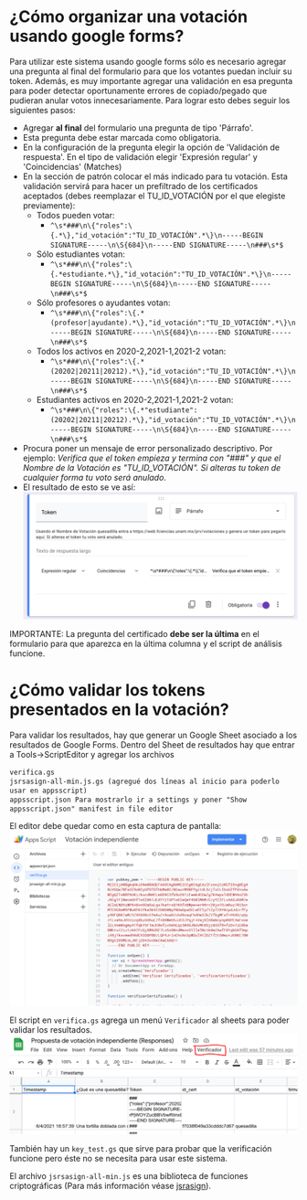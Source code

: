 
# ¿Cómo organizar una votación usando google forms?
Para utilizar este sistema usando google forms sólo es necesario agregar una pregunta al final del formulario para que los votantes puedan incluir su token. Además, es muy importante agregar una validación en esa pregunta para poder detectar oportunamente errores de copiado/pegado que pudieran anular votos innecesariamente. Para lograr esto debes seguir los siguientes pasos:
* Agregar **al final** del formulario una pregunta de tipo 'Párrafo'.
* Esta pregunta debe estar marcada como obligatoria.
* En la configuración de la pregunta elegir la opción de 'Validación de respuesta'. En el tipo de validación elegir 'Expresión regular' y 'Coincidencias' (Matches)
* En la sección de patrón colocar el más indicado para tu votación. Esta validación servirá para hacer un prefiltrado de los certificados aceptados (debes reemplazar el TU_ID_VOTACIÓN por el que elegiste previamente):
  * Todos pueden votar:
    * `^\s*###\n\{"roles":\{.*\},"id_votación":"TU_ID_VOTACIÓN".*\}\n-----BEGIN SIGNATURE-----\n\S{684}\n-----END SIGNATURE-----\n###\s*$`
  * Sólo estudiantes votan:
    * `^\s*###\n\{"roles":\{.*estudiante.*\},"id_votación":"TU_ID_VOTACIÓN".*\}\n-----BEGIN SIGNATURE-----\n\S{684}\n-----END SIGNATURE-----\n###\s*$`
  * Sólo profesores o ayudantes votan:
    * `^\s*###\n\{"roles":\{.*(profesor|ayudante).*\},"id_votación":"TU_ID_VOTACIÓN".*\}\n-----BEGIN SIGNATURE-----\n\S{684}\n-----END SIGNATURE-----\n###\s*$`
  * Todos los activos en 2020-2,2021-1,2021-2 votan:
    * `^\s*###\n\{"roles":\{.*(20202|20211|20212).*\},"id_votación":"TU_ID_VOTACIÓN".*\}\n-----BEGIN SIGNATURE-----\n\S{684}\n-----END SIGNATURE-----\n###\s*$`
  * Estudiantes activos en 2020-2,2021-1,2021-2 votan:
    * `^\s*###\n\{"roles":\{.*"estudiante":(20202|20211|20212).*\},"id_votación":"TU_ID_VOTACIÓN".*\}\n-----BEGIN SIGNATURE-----\n\S{684}\n-----END SIGNATURE-----\n###\s*$`
* Procura poner un mensaje de error personalizado descriptivo. Por ejemplo: *Verifica que el token empieza y termina con "###" y que el Nombre de la Votación es "TU_ID_VOTACIÓN". Si alteras tu token de cualquier forma tu voto será anulado*.
* El resultado de esto se ve así:
![screenshot_token](imgs/screenshot_token.png)

IMPORTANTE: La pregunta del certificado **debe ser la última** en el formulario para que aparezca en la última columna y el script de análisis funcione.

# ¿Cómo validar los tokens presentados en la votación?

Para validar los resultados, hay que generar un Google Sheet asociado a los resultados de Google Forms. Dentro del Sheet de resultados hay que entrar a Tools->ScriptEditor y agregar los archivos
```
verifica.gs
jsrsasign-all-min.js.gs (agregué dos líneas al inicio para poderlo usar en appsscript)
appsscript.json Para mostrarlo ir a settings y poner "Show appsscript.json" manifest in file editor
```
El editor debe quedar como en esta captura de pantalla:
![apps_script_editor](imgs/apps_script_editor.png)


El script en `verifica.gs` agrega un menú `Verificador` al sheets para poder validar los resultados.
![screenshot_sheet](imgs/screenshot_sheet.png)


También hay un `key_test.gs` que sirve para probar que la verificación funcione pero éste no se necesita para usar este sistema.

El archivo `jsrsasign-all-min.js` es una biblioteca de funciones criptográficas (Para más información véase [jsrasign](https://github.com/kjur/jsrsasign)).

